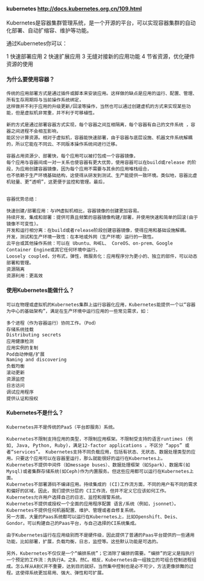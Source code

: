 

#### kubernetes http://docs.kubernetes.org.cn/109.html

   Kubernetes是容器集群管理系统，是一个开源的平台，可以实现容器集群的自动化部署、自动扩缩容、维护等功能。
   
   通过Kubernetes你可以：
   
   1 快速部署应用
   2 快速扩展应用
   3 无缝对接新的应用功能
   4 节省资源，优化硬件资源的使用

#### 为什么要使用容器？

    传统的应用部署方式是通过插件或脚本来安装应用。这样做的缺点是应用的运行、配置、管理、所有生存周期将与当前操作系统绑定，
    这样做并不利于应用的升级更新/回滚等操作，当然也可以通过创建虚机的方式来实现某些功能，但是虚拟机非常重，并不利于可移植性。
    
    新的方式是通过部署容器方式实现，每个容器之间互相隔离，每个容器有自己的文件系统 ，容器之间进程不会相互影响，
    能区分计算资源。相对于虚拟机，容器能快速部署，由于容器与底层设施、机器文件系统解耦的，所以它能在不同云、不同版本操作系统间进行迁移。
    
    容器占用资源少、部署快，每个应用可以被打包成一个容器镜像，
    每个应用与容器间成一对一关系也使容器有更大优势，使用容器可以在build或release 的阶段，为应用创建容器镜像，因为每个应用不需要与其余的应用堆栈组合，
    也不依赖于生产环境基础结构，这使得从研发到测试、生产能提供一致环境。类似地，容器比虚机轻量、更“透明”，这更便于监控和管理。最后，


    容器优势总结：
    
    快速创建/部署应用：与VM虚拟机相比，容器镜像的创建更加容易。
    持续开发、集成和部署：提供可靠且频繁的容器镜像构建/部署，并使用快速和简单的回滚(由于镜像不可变性)。
    开发和运行相分离：在build或者release阶段创建容器镜像，使得应用和基础设施解耦。
    开发，测试和生产环境一致性：在本地或外网（生产环境）运行的一致性。
    云平台或其他操作系统：可以在 Ubuntu、RHEL、 CoreOS、on-prem、Google Container Engine或其它任何环境中运行。
    Loosely coupled，分布式，弹性，微服务化：应用程序分为更小的、独立的部件，可以动态部署和管理。
    资源隔离
    资源利用：更高效

#### 使用Kubernetes能做什么？

    可以在物理或虚拟机的Kubernetes集群上运行容器化应用，Kubernetes能提供一个以“容器为中心的基础架构”，满足在生产环境中运行应用的一些常见需求，如：
    
    多个进程（作为容器运行）协同工作。（Pod）
    存储系统挂载
    Distributing secrets
    应用健康检测
    应用实例的复制
    Pod自动伸缩/扩展
    Naming and discovering
    负载均衡
    滚动更新
    资源监控
    日志访问
    调试应用程序
    提供认证和授权


#### Kubernetes不是什么？
    Kubernetes并不是传统的PaaS（平台即服务）系统。
    
    Kubernetes不限制支持应用的类型，不限制应用框架。不限制受支持的语言runtimes (例如, Java, Python, Ruby)，满足12-factor applications 。不区分 “apps” 或者“services”。 Kubernetes支持不同负载应用，包括有状态、无状态、数据处理类型的应用。只要这个应用可以在容器里运行，那么就能很好的运行在Kubernetes上。
    Kubernetes不提供中间件（如message buses）、数据处理框架（如Spark）、数据库(如Mysql)或者集群存储系统(如Ceph)作为内置服务。但这些应用都可以运行在Kubernetes上面。
    Kubernetes不部署源码不编译应用。持续集成的 (CI)工作流方面，不同的用户有不同的需求和偏好的区域，因此，我们提供分层的 CI工作流，但并不定义它应该如何工作。
    Kubernetes允许用户选择自己的日志、监控和报警系统。
    Kubernetes不提供或授权一个全面的应用程序配置 语言/系统（例如，jsonnet）。
    Kubernetes不提供任何机器配置、维护、管理或者自修复系统。
    另一方面，大量的Paas系统都可以运行在Kubernetes上，比如Openshift、Deis、Gondor。可以构建自己的Paas平台，与自己选择的CI系统集成。
    
    由于Kubernetes运行在应用级别而不是硬件级，因此提供了普通的Paas平台提供的一些通用功能，比如部署，扩展，负载均衡，日志，监控等。这些默认功能是可选的。
    
    另外，Kubernetes不仅仅是一个“编排系统”；它消除了编排的需要。“编排”的定义是指执行一个预定的工作流：先执行A，之B，然C。相反，Kubernetes由一组独立的可组合控制进程组成。怎么样从A到C并不重要，达到目的就好。当然集中控制也是必不可少，方法更像排舞的过程。这使得系统更加易用、强大、弹性和可扩展。


